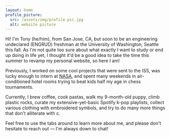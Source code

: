 ```yaml
---
layout: home
profile_picture:
  src: /assets/img/profile-pic.jpg
  alt: website picture
---
```


<p>
  Hi! I'm Tony (he/him), from San Jose, CA, but soon to be an engineering undeclared (ENGRUD) freshman at the University of Washington, Seattle this fall. As I'm not quite too sure about what exactly I want to study or end up doing in life yet, I thought it'd be a good idea to take the time this summer to revamp my personal website, so here I am!
</p>

<p>
  Previously, I worked on some cool projects that were sent to the ISS, was lucky enough to intern at <a href = "https://nasa.gov/ames"> NASA</a>, and spent many weekends in air-conditioned hotel rooms trying to beat kids half my age in chess tournaments.

  Currently, I brew coffee, cook pastas, walk my 9-month-old puppy, climb plastic rocks, curate my extensive-yet-basic Spotify k-pop playlists, collect various clothing with embroidered symbols, and try to do many more things that don't alliterate with c. 
</p>

<p>
  Feel free to use the tabs around to learn more about me, and please don't hesitate to reach out — I'm always down to chat!
</p>
